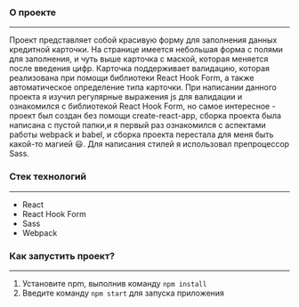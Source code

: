 ### О проекте
***
Проект представляет собой красивую форму для заполнения данных кредитной карточки. На странице имеется небольшая форма с полями для заполнения, и чуть выше карточка с маской, которая меняется после введения цифр. Карточка поддерживает валидацию, которая реализована при помощи библиотеки React Hook Form, а также автоматическое определение типа карточки. При написании данного проекта я изучил регулярные выражения js для валидации и ознакомился с библиотекой React Hook Form, но самое интересное - проект был создан без помощи create-react-app, сборка проекта была написана с пустой папки,и я первый раз ознакомился с аспектами работы webpack и babel, и сборка проекта перестала для меня быть какой-то магией :smiley:. Для написания стилей я использовал препроцессор Sass.
### Стек технологий
***
* React
* React Hook Form
* Sass
* Webpack
### Как запустить проект?
***
1. Установите npm, выполнив команду ```npm install ```
2. Введите команду ```npm start``` для запуска приложения




